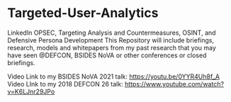 # Targeted-User-Analytics
LinkedIn OPSEC, Targeting Analysis and Countermeasures, OSINT, and Defensive Persona Development 
This Repository will include briefings, research, models and whitepapers from my past research that you may have seen @DEFCON, BSIDES NoVA or other conferences or closed briefings.

Video Link to my BSIDES NoVA 2021 talk: https://youtu.be/0YYR4Uh8f_A
Video LInk to my 2018 DEFCON 26 talk:  https://www.youtube.com/watch?v=K6LJnr29JPo
